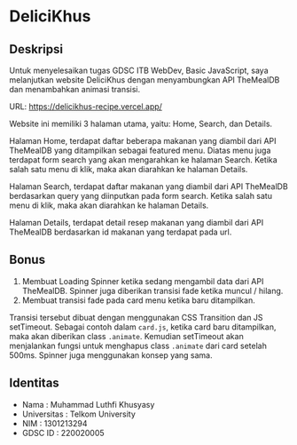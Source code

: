 # DeliciKhus

## Deskripsi
Untuk menyelesaikan tugas GDSC ITB WebDev, Basic JavaScript, saya melanjutkan website DeliciKhus dengan menyambungkan API TheMealDB dan menambahkan animasi transisi.

URL: https://delicikhus-recipe.vercel.app/

Website ini memiliki 3 halaman utama, yaitu: Home, Search, dan Details.

Halaman Home, terdapat daftar beberapa makanan yang diambil dari API TheMealDB yang ditampilkan sebagai featured menu. Diatas menu juga terdapat form search yang akan mengarahkan ke halaman Search. Ketika salah satu menu di klik, maka akan diarahkan ke halaman Details.

Halaman Search, terdapat daftar makanan yang diambil dari API TheMealDB berdasarkan query yang diinputkan pada form search. Ketika salah satu menu di klik, maka akan diarahkan ke halaman Details.

Halaman Details, terdapat detail resep makanan yang diambil dari API TheMealDB berdasarkan id makanan yang terdapat pada url.

## Bonus
1. Membuat Loading Spinner ketika sedang mengambil data dari API TheMealDB. Spinner juga diberikan transisi fade ketika muncul / hilang.
2. Membuat transisi fade pada card menu ketika baru ditampilkan.

Transisi tersebut dibuat dengan menggunakan CSS Transition dan JS setTimeout. Sebagai contoh dalam `card.js`, ketika card baru ditampilkan, maka akan diberikan class `.animate`. Kemudian setTimeout akan menjalankan fungsi untuk menghapus class `.animate` dari card setelah 500ms. Spinner juga menggunakan konsep yang sama.

## Identitas
- Nama        : Muhammad Luthfi Khusyasy
- Universitas : Telkom University
- NIM         : 1301213294
- GDSC ID     : 220020005
